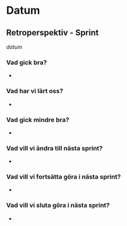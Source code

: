 # Datum

## Retroperspektiv - Sprint 

_datum_

### Vad gick bra?
- 

### Vad har vi lärt oss?
- 

### Vad gick mindre bra?
- 

### Vad vill vi ändra till nästa sprint?
- 

### Vad vill vi fortsätta göra i nästa sprint?
- 

### Vad vill vi sluta göra i nästa sprint?
- 